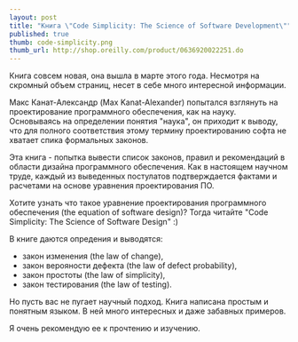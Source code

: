 ```yaml
---
layout: post
title: "Книга \"Code Simplicity: The Science of Software Development\""
published: true
thumb: code-simplicity.png
thumb_url: http://shop.oreilly.com/product/0636920022251.do
---
```


Книга совсем новая, она вышла в марте этого года. Несмотря на скромный объем страниц, несет в себе много интересной информации.

Макс Канат-Александр (Max Kanat-Alexander) попытался взглянуть на проектирование программного обеспечения, как на науку. Основываясь на определении понятия "наука", он приходит к выводу, что для полного соответствия этому термину проектированию софта не хватает спика формальных законов.

Эта книга - попытка вывести список законов, правил и рекомендаций в области дизайна программного обеспечения. Как в настоящем научном труде, каждый из выведенных постулатов подтверждается фактами и расчетами на основе уравнения проектирования ПО.

Хотите узнать что такое уравнение проектирования программного обеспечения (the equation of software design)? Тогда читайте "Code Simplicity: The Science of Software Design" :)

В книге даются опредения и выводятся:
 - закон изменения (the law of change),
 - закон верояности дефекта (the law of defect probability),
 - закон простоты (the law of simplicity),
 - закон тестирования (the law of testing).

Но пусть вас не пугает научный подход. Книга написана простым и понятным языком. В ней много интересных и даже забавных примеров.

Я очень рекомендую ее к прочтению и изучению.


